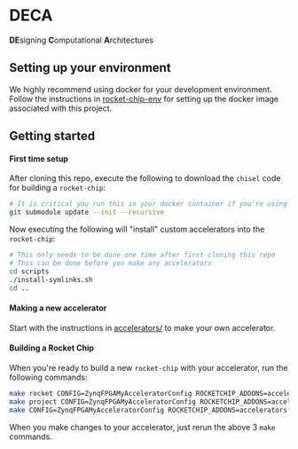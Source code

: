 # DECA
**DE**signing **C**omputational **A**rchitectures

## Setting up your environment
We highly recommend using docker for your development environment.
Follow the instructions in [rocket-chip-env](https://ada.csse.rose-hulman.edu/neuroprocessor-group/parallel-neuro-simulation/blob/master/docker/rocket-chip-env/) for setting up the docker image associated with this project.

## Getting started
#### First time setup
After cloning this repo, execute the following to download the `chisel` code for building a `rocket-chip`:
```bash
# It is critical you run this in your docker container if you're using docker
git submodule update --init --recursive
```
Now executing the following will "install" custom accelerators into the `rocket-chip`:
```bash
# This only needs to be done one time after first cloning this repo
# This can be done before you make any accelerators
cd scripts
./install-symlinks.sh
cd ..
```
#### Making a new accelerator
Start with the instructions in [accelerators/](rocc/accelerators/) to make your own accelerator.
#### Building a Rocket Chip
When you're ready to build a new `rocket-chip` with your accelerator, run the following commands:
```bash
make rocket CONFIG=ZynqFPGAMyAcceleratorConfig ROCKETCHIP_ADDONS=accelerators
make project CONFIG=ZynqFPGAMyAcceleratorConfig ROCKETCHIP_ADDONS=accelerators
make CONFIG=ZynqFPGAMyAcceleratorConfig ROCKETCHIP_ADDONS=accelerators
```
When you make changes to your accelerator, just rerun the above 3 `make` commands.